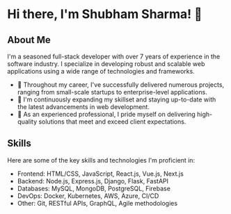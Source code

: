 # Hi there, I'm Shubham Sharma! 👋

## About Me
I'm a seasoned full-stack developer with over 7 years of experience in the software industry. I specialize in developing robust and scalable web applications using a wide range of technologies and frameworks.

- 🔭 Throughout my career, I've successfully delivered numerous projects, ranging from small-scale startups to enterprise-level applications.
- 🌱 I'm continuously expanding my skillset and staying up-to-date with the latest advancements in web development.
- 💼 As an experienced professional, I pride myself on delivering high-quality solutions that meet and exceed client expectations.

## Skills
Here are some of the key skills and technologies I'm proficient in:

- Frontend: HTML/CSS, JavaScript, React.js, Vue.js, Next.js
- Backend: Node.js, Express.js, Django, Flask, FastAPI
- Databases: MySQL, MongoDB, PostgreSQL, Firebase
- DevOps: Docker, Kubernetes, AWS, Azure, CI/CD
- Other: Git, RESTful APIs, GraphQL, Agile methodologies
